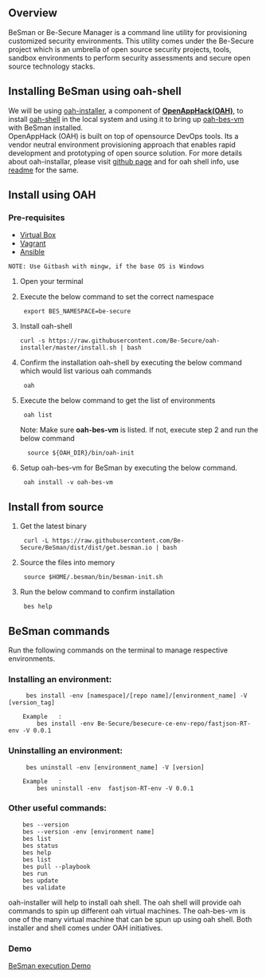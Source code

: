 ## Overview

BeSman or Be-Secure Manager is a command line utility for provisioning customized security environments. This utility comes under the Be-Secure project which is an umbrella  of open source security projects, tools, sandbox environments to perform security assessments and secure open source technology stacks.
<br>

## Installing BeSman using oah-shell

We will be using [oah-installer](https://github.com/be-secure/oah-installer), a component of [**OpenAppHack(OAH)**](https://openapphack.github.io/OAH/), to install [oah-shell](https://github.com/be-secure/oah-shell) in the local system and using it to bring up [oah-bes-vm](https://github.com/be-secure/oah-bes-vm) with BeSman installed.<br> OpenAppHack (OAH) is built on top of opensource DevOps tools. Its a vendor neutral environment provisioning approach that enables rapid development and prototyping of open source solution. For more details about oah-installar, please visit [github page](https://github.com/Be-Secure/oah-installer/blob/master/README.md) and for oah shell info, use [readme](https://github.com/Be-Secure/oah-shell/blob/master/README.md) for the same.
<br>



## Install using OAH

### Pre-requisites 

- <a href="https://www.virtualbox.org/" target="_blank">Virtual Box</a>
- <a href="https://www.vagrantup.com/" target="_blank">Vagrant</a>
- <a href="https://docs.ansible.com/ansible/latest/installation_guide/intro_installation.html" target="_blank">Ansible</a>

`NOTE: Use Gitbash with mingw, if the base OS is Windows`

1. Open your terminal 

2. Execute the below command to set the correct namespace

        export BES_NAMESPACE=be-secure

3. Install oah-shell

       curl -s https://raw.githubusercontent.com/Be-Secure/oah-installer/master/install.sh | bash

4. Confirm the installation oah-shell by executing the below command which would list various oah commands

        oah

5. Execute the below command to get the list of environments 

        oah list

    Note: Make sure **oah-bes-vm** is listed. If not, execute step 2 and run the below command

         source ${OAH_DIR}/bin/oah-init

6. Setup oah-bes-vm for BeSman by executing the below command.

        oah install -v oah-bes-vm

## Install from source

1. Get the latest binary
    
		curl -L https://raw.githubusercontent.com/Be-Secure/BeSman/dist/dist/get.besman.io | bash

2. Source the files into memory
   
		source $HOME/.besman/bin/besman-init.sh

3. Run the below command to confirm installation

		bes help

## BeSman commands

Run the following commands on the terminal to manage respective environments.

### Installing an environment:

         bes install -env [namespace]/[repo name]/[environment_name] -V [version_tag]

        Example   :
            bes install -env Be-Secure/besecure-ce-env-repo/fastjson-RT-env -V 0.0.1


### Uninstalling an environment:

         bes uninstall -env [environment_name] -V [version]

        Example   :
            bes uninstall -env  fastjson-RT-env -V 0.0.1

 
### Other useful commands:        

        bes --version
        bes --version -env [environment name]
        bes list
        bes status
        bes help
        bes list
        bes pull --playbook
        bes run
        bes update              
        bes validate



oah-installer will help to install oah shell.  The oah shell will provide oah commands to spin up different oah virtual machines. The oah-bes-vm is one of the many virtual machine that can be spun up using oah shell. Both installer and shell comes under OAH initiatives. 

### Demo

<a href="https://vimeo.com/570839886/50aeb9d751" target="_blank">BeSman execution Demo</a>
